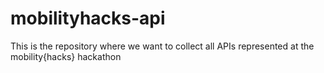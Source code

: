 # mobilityhacks-api
This is the repository where we want to collect all APIs represented at the mobility{hacks} hackathon
